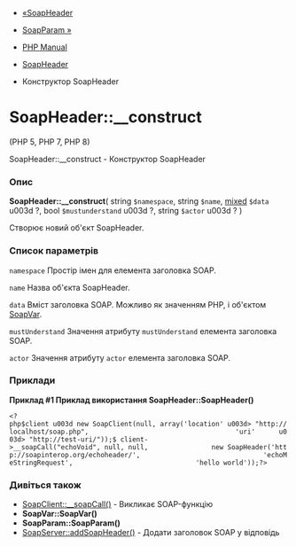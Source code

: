 - [«SoapHeader](class.soapheader.md)
- [SoapParam »](class.soapparam.md)

- [PHP Manual](index.md)
- [SoapHeader](class.soapheader.md)
- Конструктор SoapHeader

# SoapHeader::\_\_construct

(PHP 5, PHP 7, PHP 8)

SoapHeader::\_\_construct - Конструктор SoapHeader

### Опис

**SoapHeader::\_\_construct**(
string `$namespace`,
string `$name`,
[mixed](language.types.declarations.md#language.types.declarations.mixed)
`$data` u003d ?,
bool `$mustunderstand` u003d ?,
string `$actor` u003d ?
)

Створює новий об'єкт SoapHeader.

### Список параметрів

`namespace`
Простір імен для елемента заголовка SOAP.

`name`
Назва об'єкта SoapHeader.

`data`
Вміст заголовка SOAP. Можливо як значенням PHP, і об'єктом
[SoapVar](class.soapvar.md).

`mustUnderstand`
Значення атрибуту `mustUnderstand` елемента заголовка SOAP.

`actor`
Значення атрибуту `actor` елемента заголовка SOAP.

### Приклади

**Приклад #1 Приклад використання **SoapHeader::SoapHeader()****

` <?php$client u003d new SoapClient(null, array('location' u003d> "http://localhost/soap.php",                                     'uri'      u003d> "http://test-uri/"));$ client->__soapCall("echoVoid", null, null,                new SoapHeader('http://soapinterop.org/echoheader/',                               'echoMeStringRequest',                               'hello world'));?> `

### Дивіться також

- [SoapClient::\_\_soapCall()](soapclient.soapcall.md) - Викликає
SOAP-функцію
- **SoapVar::SoapVar()**
- **SoapParam::SoapParam()**
- [SoapServer::addSoapHeader()](soapserver.addsoapheader.md) -
Додати заголовок SOAP у відповідь
